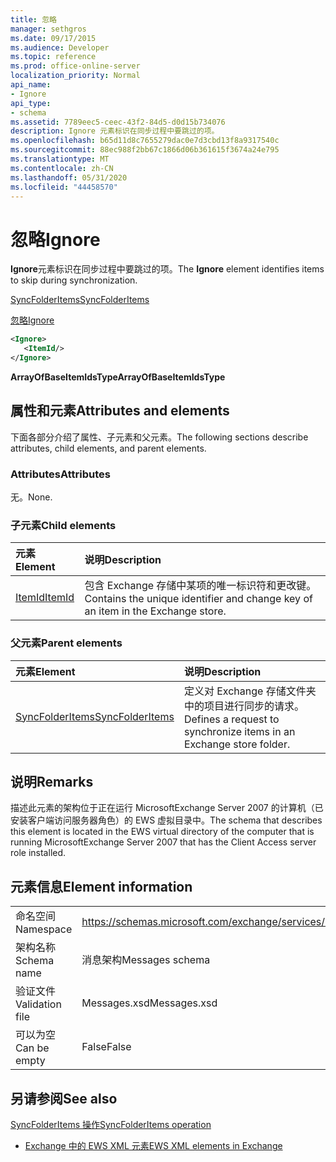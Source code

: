 ```yaml
---
title: 忽略
manager: sethgros
ms.date: 09/17/2015
ms.audience: Developer
ms.topic: reference
ms.prod: office-online-server
localization_priority: Normal
api_name:
- Ignore
api_type:
- schema
ms.assetid: 7789eec5-ceec-43f2-84d5-d0d15b734076
description: Ignore 元素标识在同步过程中要跳过的项。
ms.openlocfilehash: b65d11d8c7655279dac0e7d3cbd13f8a9317540c
ms.sourcegitcommit: 88ec988f2bb67c1866d06b361615f3674a24e795
ms.translationtype: MT
ms.contentlocale: zh-CN
ms.lasthandoff: 05/31/2020
ms.locfileid: "44458570"
---
```

# <a name="ignore"></a><span data-ttu-id="3fc92-103">忽略</span><span class="sxs-lookup"><span data-stu-id="3fc92-103">Ignore</span></span>

<span data-ttu-id="3fc92-104">**Ignore**元素标识在同步过程中要跳过的项。</span><span class="sxs-lookup"><span data-stu-id="3fc92-104">The **Ignore** element identifies items to skip during synchronization.</span></span> 
  
[<span data-ttu-id="3fc92-105">SyncFolderItems</span><span class="sxs-lookup"><span data-stu-id="3fc92-105">SyncFolderItems</span></span>](syncfolderitems.md)
  
[<span data-ttu-id="3fc92-106">忽略</span><span class="sxs-lookup"><span data-stu-id="3fc92-106">Ignore</span></span>](ignore.md)
  
```xml
<Ignore>
   <ItemId/>
</Ignore>
```

 <span data-ttu-id="3fc92-107">**ArrayOfBaseItemIdsType**</span><span class="sxs-lookup"><span data-stu-id="3fc92-107">**ArrayOfBaseItemIdsType**</span></span>
## <a name="attributes-and-elements"></a><span data-ttu-id="3fc92-108">属性和元素</span><span class="sxs-lookup"><span data-stu-id="3fc92-108">Attributes and elements</span></span>

<span data-ttu-id="3fc92-109">下面各部分介绍了属性、子元素和父元素。</span><span class="sxs-lookup"><span data-stu-id="3fc92-109">The following sections describe attributes, child elements, and parent elements.</span></span>
  
### <a name="attributes"></a><span data-ttu-id="3fc92-110">Attributes</span><span class="sxs-lookup"><span data-stu-id="3fc92-110">Attributes</span></span>

<span data-ttu-id="3fc92-111">无。</span><span class="sxs-lookup"><span data-stu-id="3fc92-111">None.</span></span>
  
### <a name="child-elements"></a><span data-ttu-id="3fc92-112">子元素</span><span class="sxs-lookup"><span data-stu-id="3fc92-112">Child elements</span></span>

|<span data-ttu-id="3fc92-113">**元素**</span><span class="sxs-lookup"><span data-stu-id="3fc92-113">**Element**</span></span>|<span data-ttu-id="3fc92-114">**说明**</span><span class="sxs-lookup"><span data-stu-id="3fc92-114">**Description**</span></span>|
|:-----|:-----|
|[<span data-ttu-id="3fc92-115">ItemId</span><span class="sxs-lookup"><span data-stu-id="3fc92-115">ItemId</span></span>](itemid.md) <br/> |<span data-ttu-id="3fc92-116">包含 Exchange 存储中某项的唯一标识符和更改键。</span><span class="sxs-lookup"><span data-stu-id="3fc92-116">Contains the unique identifier and change key of an item in the Exchange store.</span></span>  <br/> |
   
### <a name="parent-elements"></a><span data-ttu-id="3fc92-117">父元素</span><span class="sxs-lookup"><span data-stu-id="3fc92-117">Parent elements</span></span>

|<span data-ttu-id="3fc92-118">**元素**</span><span class="sxs-lookup"><span data-stu-id="3fc92-118">**Element**</span></span>|<span data-ttu-id="3fc92-119">**说明**</span><span class="sxs-lookup"><span data-stu-id="3fc92-119">**Description**</span></span>|
|:-----|:-----|
|[<span data-ttu-id="3fc92-120">SyncFolderItems</span><span class="sxs-lookup"><span data-stu-id="3fc92-120">SyncFolderItems</span></span>](syncfolderitems.md) <br/> |<span data-ttu-id="3fc92-121">定义对 Exchange 存储文件夹中的项目进行同步的请求。</span><span class="sxs-lookup"><span data-stu-id="3fc92-121">Defines a request to synchronize items in an Exchange store folder.</span></span>  <br/> |
   
## <a name="remarks"></a><span data-ttu-id="3fc92-122">说明</span><span class="sxs-lookup"><span data-stu-id="3fc92-122">Remarks</span></span>

<span data-ttu-id="3fc92-123">描述此元素的架构位于正在运行 MicrosoftExchange Server 2007 的计算机（已安装客户端访问服务器角色）的 EWS 虚拟目录中。</span><span class="sxs-lookup"><span data-stu-id="3fc92-123">The schema that describes this element is located in the EWS virtual directory of the computer that is running MicrosoftExchange Server 2007 that has the Client Access server role installed.</span></span>
  
## <a name="element-information"></a><span data-ttu-id="3fc92-124">元素信息</span><span class="sxs-lookup"><span data-stu-id="3fc92-124">Element information</span></span>

|||
|:-----|:-----|
|<span data-ttu-id="3fc92-125">命名空间</span><span class="sxs-lookup"><span data-stu-id="3fc92-125">Namespace</span></span>  <br/> |https://schemas.microsoft.com/exchange/services/2006/messages  <br/> |
|<span data-ttu-id="3fc92-126">架构名称</span><span class="sxs-lookup"><span data-stu-id="3fc92-126">Schema name</span></span>  <br/> |<span data-ttu-id="3fc92-127">消息架构</span><span class="sxs-lookup"><span data-stu-id="3fc92-127">Messages schema</span></span>  <br/> |
|<span data-ttu-id="3fc92-128">验证文件</span><span class="sxs-lookup"><span data-stu-id="3fc92-128">Validation file</span></span>  <br/> |<span data-ttu-id="3fc92-129">Messages.xsd</span><span class="sxs-lookup"><span data-stu-id="3fc92-129">Messages.xsd</span></span>  <br/> |
|<span data-ttu-id="3fc92-130">可以为空</span><span class="sxs-lookup"><span data-stu-id="3fc92-130">Can be empty</span></span>  <br/> |<span data-ttu-id="3fc92-131">False</span><span class="sxs-lookup"><span data-stu-id="3fc92-131">False</span></span>  <br/> |
   
## <a name="see-also"></a><span data-ttu-id="3fc92-132">另请参阅</span><span class="sxs-lookup"><span data-stu-id="3fc92-132">See also</span></span>



[<span data-ttu-id="3fc92-133">SyncFolderItems 操作</span><span class="sxs-lookup"><span data-stu-id="3fc92-133">SyncFolderItems operation</span></span>](syncfolderitems-operation.md)


- [<span data-ttu-id="3fc92-134">Exchange 中的 EWS XML 元素</span><span class="sxs-lookup"><span data-stu-id="3fc92-134">EWS XML elements in Exchange</span></span>](ews-xml-elements-in-exchange.md)

